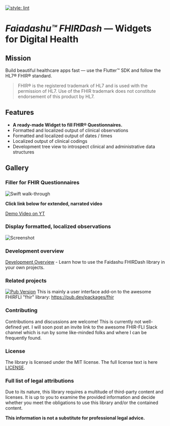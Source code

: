 [![style: lint](https://img.shields.io/badge/style-lint-4BC0F5.svg)](https://pub.dev/packages/lint)

# *Faiadashu™ FHIRDash* — Widgets for Digital Health

## Mission
Build beautiful healthcare apps fast — use the Flutter™ SDK and follow the HL7® FHIR® standard.

> FHIR® is the registered trademark of HL7 and is used with the permission of HL7. Use of the FHIR trademark does not constitute endorsement of this product by HL7.

## Features
* **A ready-made Widget to fill FHIR® Questionnaires.**
* Formatted and localized output of clinical observations
* Formatted and localized output of dates / times
* Localized output of clinical codings
* Development tree view to introspect clinical and administrative data structures
  
## Gallery
### Filler for FHIR Questionnaires
![Swift walk-through](https://user-images.githubusercontent.com/16414047/113286611-bdd93d00-92ec-11eb-9c7d-fd72dd0b99fe.gif)

**Click link below for extended, narrated video**

[Demo Video on YT](https://youtu.be/k9vEy9Z_L18)

### Display formatted, localized observations
![Screenshot](https://user-images.githubusercontent.com/16414047/112978818-12977f00-9158-11eb-8e1c-6772dcc3270a.png)


### Development overview
[Development Overview](doc/overview.md) - Learn how to use the Faidashu FHIRDash library in your own projects.

### Related projects
[![Pub Version](https://img.shields.io/pub/v/fhir?label=pub.dev&labelColor=333940&logo=dart)](https://pub.dev/packages/fhir)
This is mainly a user interface add-on to the awesome FHIRFLI "fhir" library: https://pub.dev/packages/fhir

### Contributing
Contributions and discussions are welcome! This is currently not well-defined yet. I will soon post an invite link to the awesome FHIR-FLI
Slack channel which is run by some like-minded folks and where I can be frequently found.

### License
The library is licensed under the MIT license. The full license text is here [LICENSE](LICENSE).

### Full list of legal attributions
Due to its nature, this library requires a multitude of third-party content and licenses. It is up to you to examine the
provided information and decide whether you meet the obligations to use this library and/or the contained content.

**This information is not a substitute for professional legal advice.**
